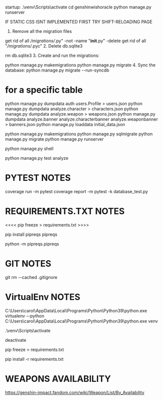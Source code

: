 startup:
.\venv\Scripts\activate
cd genshinwishoracle
python manage.py runserver

IF STATIC CSS ISNT IMPLEMENTED FIRST TRY SHIFT-RELOADING PAGE

1. Remove all the migration files

get rid of all */migrations/*.py" -not -name "__init__.py" -delete
get rid of all "*/migrations/*.pyc"
2. Delete db.sqlite3

rm db.sqlite3
3. Create and run the migrations:

python manage.py makemigrations
python manage.py migrate
4. Sync the database:
python manage.py migrate --run-syncdb

# for a specific table

<!-- from django.contrib.auth.models import User -->
python manage.py dumpdata auth users.Profile > users.json
python manage.py dumpdata analyze.character > characters.json
python manage.py dumpdata analyze.weapon > weapons.json
python manage.py dumpdata analyze.banner analyze.characterbanner analyze.weaponbanner > banners.json
python manage.py loaddata initial_data.json

python manage.py makemigrations
python manage.py sqlmigrate
python manage.py migrate
python manage.py runserver

python manage.py shell

python manage.py test analyze

# PYTEST NOTES

coverage run -m pytest
coverage report -m
pytest -k database_test.py

# REQUIREMENTS.TXT NOTES

<<<< pip freeze > requirements.txt >>>>

pip install pipreqs
pipreqs

python -m  pipreqs.pipreqs

# GIT NOTES

git rm --cached .gitignore

# VirtualEnv NOTES

C:\Users\carol\AppData\Local\Programs\Python\Python39\python.exe
virtualenv --python C:\Users\carol\AppData\Local\Programs\Python\Python39\python.exe venv
<!-- virtualenv --python  venv -->

.\venv\Scripts\activate

deactivate

pip freeze > requirements.txt

pip install -r requirements.txt

# WEAPONS AVAILABILITY

<https://genshin-impact.fandom.com/wiki/Weapon/List/By_Availability>
